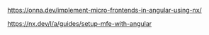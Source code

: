https://onna.dev/implement-micro-frontends-in-angular-using-nx/

https://nx.dev/l/a/guides/setup-mfe-with-angular

